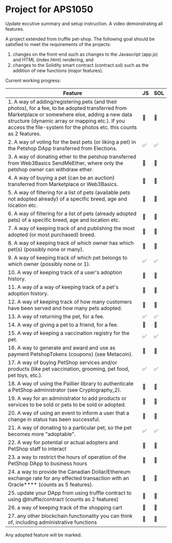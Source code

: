 # Project for APS1050

Update excutive summary and setup instruction. A video demonstrating all features.

A project extended from truffle pet-shop. The following goal should be satisfied to meet the requirements of the projects:

1. changes on the front-end such as changes to the Javascript (app.js) and HTML (index.html) rendering, and
1. changes to the Solidity smart contract (contract.sol) such as the addition of new functions (major features).

Current working progress:

| Feature                                                                                                                                                                                                                                                                    | JS                    | SOL                   |
| -------------------------------------------------------------------------------------------------------------------------------------------------------------------------------------------------------------------------------------------------------------------------- | --------------------- | --------------------- |
| 1. A way of adding/registering pets (and their photos), for a fee, to be adopted transferred from Marketplace or somewhere else, adding a new data structure (dynamic array or mapping etc.). If you access the file-system for the photos etc. this counts as 2 features. | :black_square_button: | :black_square_button: |
| 2. A way of voting for the best pets (or liking a pet) in the Petshop DApp transferred from Elections.                                                                                                                                                                     | :white_check_mark: | :white_check_mark: |
| 3. A way of donating ether to the petshop transferred from Web3Basics SendMeEther, where only the petshop owner can withdraw ether.                                                                                                                                        | :black_square_button: | :black_square_button: |
| 4. A way of buying a pet (can be an auction) transferred from Marketplace or Web3Basics.                                                                                                                                                                                   | :black_square_button: | :black_square_button: |
| 5. A way of filtering for a list of pets (available pets not adopted already) of a specific breed, age and location etc.                                                                                                                                                   | :black_square_button: | :black_square_button: |
| 6. A way of filtering for a list of pets (already adopted pets) of a specific breed, age and location etc.                                                                                                                                                                 | :black_square_button: | :black_square_button: |
| 7. A way of keeping track of and publishing the most adopted (or most purchased) breed.                                                                                                                                                                                    | :black_square_button: | :black_square_button: |
| 8. A way of keeping track of which owner has which pet(s) (possibly none or many).                                                                                                                                                                                         | :black_square_button: | :black_square_button: |
| 9. A way of keeping track of which pet belongs to which owner (possibly none or 1).                                                                                                                                                                                        | :white_check_mark: | :white_check_mark: |
| 10. A way of keeping track of a user's adoption history.                                                                                                                                                                                                                   | :black_square_button: | :black_square_button: |
| 11. A way of a way of keeping track of a pet's adoption history.                                                                                                                                                                                                           | :black_square_button: | :black_square_button: |
| 12. A way of keeping track of how many customers have been served and how many pets adopted.                                                                                                                                                                               | :black_square_button: | :black_square_button: |
| 13. A way of returning the pet, for a fee.                                                                                                                                                                                                                                 | :white_check_mark: | :white_check_mark: |
| 14. A way of giving a pet to a friend, for a fee.                                                                                                                                                                                                                          | :black_square_button: | :black_square_button: |
| 15. A way of keeping a vaccination registry for the pet.                                                                                                                                                                                                                   | :white_check_mark: | :white_check_mark: |
| 16. A way to generate and award and use as payment PetshopTokens (coupons) (see Metacoin).                                                                                                                                                                                 | :black_square_button: | :black_square_button: |
| 17. A way of buying PetShop services and/or products (like pet vaccination, grooming, pet food, pet toys, etc.).                                                                                                                                                           | :white_check_mark: | :white_check_mark: |
| 18. A way of using the Paillier library to authenticate a PetShop administrator (see Cryptography_2).                                                                                                                                                                      | :black_square_button: | :black_square_button: |
| 19. A way for an administrator to add products or services to be sold or pets to be sold or adopted.                                                                                                                                                                       | :black_square_button: | :black_square_button: |
| 20. A way of using an event to inform a user that a change in status has been successful.                                                                                                                                                                                  | :black_square_button: | :black_square_button: |
| 21. A way of donating to a particular pet, so the pet becomes more "adoptable".                                                                                                                                                                                            | :white_check_mark: | :white_check_mark: |
| 22. A way for potential or actual adopters and PetShop staff to interact                                                                                                                                                                                                   | :black_square_button: | :black_square_button: |
| 23. a way to restrict the hours of operation of the PetShop DApp to business hours                                                                                                                                                                                         | :black_square_button: | :black_square_button: |
| 24. a way to provide the Canadian Dollar/Ethereum exchange rate for any effected transaction with an Oracle\*\*\*\* (counts as 5 features).                                                                                                                                | :black_square_button: | :black_square_button: |
| 25. update your DApp from using truffle contract to using @truffle/contract (counts as 2 features)                                                                                                                                                                         | :black_square_button: | :black_square_button: |
| 26. a way of keeping track of the shopping cart                                                                                                                                                                                                                            | :black_square_button: | :black_square_button: |
| 27. any other blockchain functionality you can think of, including administrative functions                                                                                                                                                                                | :black_square_button: | :black_square_button: |

Any adopted feature will be marked.
